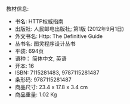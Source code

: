 教材信息:
* 书名: HTTP权威指南
* 出版社: 人民邮电出版社; 第1版 (2012年9月1日)
* 外文书名: Http: The Definitive Guide
* 丛书名: 图灵程序设计丛书
* 平装: 694页
* 语种： 简体中文, 英语
* 开本: 16
* ISBN: 7115281483, 9787115281487
* 条形码: 9787115281487
* 商品尺寸: 23.4 x 17.8 x 3.4 cm
* 商品重量: 1.02 Kg